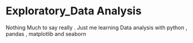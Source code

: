 # Exploratory_Data Analysis 
Nothing Much to say really . Just me learning Data analysis with python , pandas , matplotlib and seaborn
